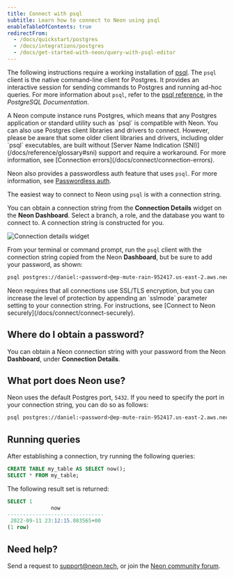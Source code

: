 ```yaml
---
title: Connect with psql
subtitle: Learn how to connect to Neon using psql
enableTableOfContents: true
redirectFrom:
  - /docs/quickstart/postgres
  - /docs/integrations/postgres
  - /docs/get-started-with-neon/query-with-psql-editor
---
```


The following instructions require a working installation of [psql](https://www.postgresql.org/download/). The `psql` client is the native command-line client for Postgres. It provides an interactive session for sending commands to Postgres and running ad-hoc queries. For more information about `psql`, refer to the [psql reference](https://www.postgresql.org/docs/15/app-psql.html), in the _PostgreSQL Documentation_.

<Admonition type="note">
A Neon compute instance runs Postgres, which means that any Postgres application or standard utility such as `psql` is compatible with Neon. You can also use Postgres client libraries and drivers to connect. However, please be aware that some older client libraries and drivers, including older `psql` executables, are built without [Server Name Indication (SNI)](/docs/reference/glossary#sni) support and require a workaround. For more information, see [Connection errors](/docs/connect/connection-errors).

Neon also provides a passwordless auth feature that uses `psql`. For more information, see [Passwordless auth](/docs/connect/passwordless-connect).
</Admonition>

The easiest way to connect to Neon using `psql` is with a connection string.

You can obtain a connection string from the **Connection Details** widget on the **Neon Dashboard**. Select a branch, a role, and the database you want to connect to. A connection string is constructed for you.

![Connection details widget](/docs/connect/connection_details.png)

From your terminal or command prompt, run the `psql` client with the connection string copied from the Neon **Dashboard**, but be sure to add your password, as shown:

<CodeBlock shouldWrap>

```bash
psql postgres://daniel:<password>@ep-mute-rain-952417.us-east-2.aws.neon.tech/neondb
```

</CodeBlock>

<Admonition type="note">
Neon requires that all connections use SSL/TLS encryption, but you can increase the level of protection by appending an `sslmode` parameter setting to your connection string. For instructions, see [Connect to Neon securely](/docs/connect/connect-securely).
</Admonition>

## Where do I obtain a password?

You can obtain a Neon connection string with your password from the Neon **Dashboard**, under **Connection Details**.

## What port does Neon use?

Neon uses the default Postgres port, `5432`. If you need to specify the port in your connection string, you can do so as follows:

<CodeBlock shouldWrap>

```bash
psql postgres://daniel:<password>@ep-mute-rain-952417.us-east-2.aws.neon.tech:5432/neondb
```

</CodeBlock>
  
## Running queries

After establishing a connection, try running the following queries:

```sql
CREATE TABLE my_table AS SELECT now();
SELECT * FROM my_table;
```

The following result set is returned:

```sql
SELECT 1
              now
-------------------------------
 2022-09-11 23:12:15.083565+00
(1 row)
```

## Need help?

Send a request to [support@neon.tech](mailto:support@neon.tech), or join the [Neon community forum](https://community.neon.tech/).
